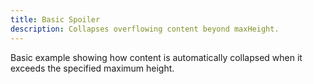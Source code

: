 ```yaml
---
title: Basic Spoiler
description: Collapses overflowing content beyond maxHeight.
---
```


Basic example showing how content is automatically collapsed when it exceeds the specified maximum height.
